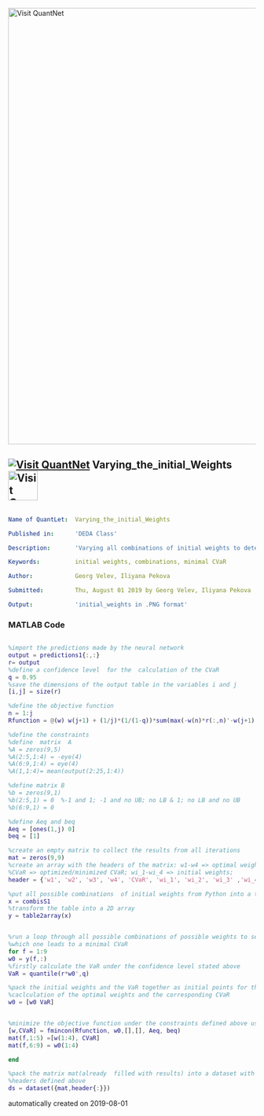 [<img src="https://github.com/QuantLet/Styleguide-and-FAQ/blob/master/pictures/banner.png" width="888" alt="Visit QuantNet">](http://quantlet.de/)

## [<img src="https://github.com/QuantLet/Styleguide-and-FAQ/blob/master/pictures/qloqo.png" alt="Visit QuantNet">](http://quantlet.de/) **Varying_the_initial_Weights** [<img src="https://github.com/QuantLet/Styleguide-and-FAQ/blob/master/pictures/QN2.png" width="60" alt="Visit QuantNet 2.0">](http://quantlet.de/)

```yaml

Name of QuantLet:  Varying_the_initial_Weights

Published in:      'DEDA Class'

Description:       'Varying all combinations of initial weights to determine which one leads to a minimal CVaR'

Keywords:          initial weights, combinations, minimal CVaR

Author:            Georg Velev, Iliyana Pekova

Submitted:         Thu, August 01 2019 by Georg Velev, Iliyana Pekova

Output:            'initial_weights in .PNG format'

```

### MATLAB Code
```matlab

%import the predictions made by the neural network
output = predictions1{:,:}
r= output
%define a confidence level  for the  calculation of the CVaR
q = 0.95
%save the dimensions of the output table in the variables i and j
[i,j] = size(r)

%define the objective function
n = 1:j
Rfunction = @(w) w(j+1) + (1/j)*(1/(1-q))*sum(max(-w(n)*r(:,n)'-w(j+1),0))

%define the constraints
%define  matrix  A
%A = zeros(9,5)
%A(2:5,1:4) = -eye(4)
%A(6:9,1:4) = eye(4)
%A(1,1:4)= mean(output(2:25,1:4))

%define matrix B
%b = zeros(9,1)
%b(2:5,1) = 0  %-1 and 1; -1 and no UB; no LB & 1; no LB and no UB
%b(6:9,1) = 0

%define Aeq and beq
Aeq = [ones(1,j) 0]
beq = [1]

%create an empty matrix to collect the results from all iterations
mat = zeros(9,9)
%create an array with the headers of the matrix: w1-w4 => optimal weights;
%CVaR => optimized/minimized CVaR; wi_1-wi_4 => initial weights;
header = {'w1', 'w2', 'w3', 'w4', 'CVaR', 'wi_1', 'wi_2', 'wi_3' ,'wi_4'}

%put all possible combinations  of initial weights from Python into a table
x = combisS1
%transform the table into a 2D array
y = table2array(x)


%run a loop through all possible combinations of possible weights to see
%which one leads to a minimal CVaR
for f = 1:9
w0 = y(f,:)
%firstly calculate the VaR under the confidence level stated above
VaR = quantile(r*w0',q)

%pack the initial weights and the VaR together as initial points for the
%caclculation of the optimal weights and the corresponding CVaR
w0 = [w0 VaR]


%minimize the objective function under the constraints defined above using fmincon
[w,CVaR] = fmincon(Rfunction, w0,[],[], Aeq, beq)
mat(f,1:5) =[w(1:4), CVaR]
mat(f,6:9) = w0(1:4)

end

%pack the matrix mat(already  filled with results) into a dataset with the
%headers defined above
ds = dataset({mat,header{:}})

```

automatically created on 2019-08-01